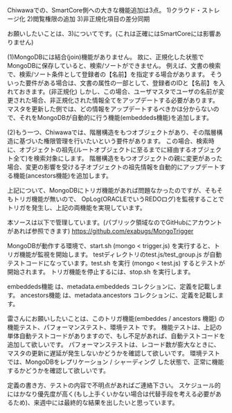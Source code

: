Chiwawaでの、SmartCore側への大きな機能追加は3点。
 1)クラウド・ストレージ化
 2)閲覧権限の追加
 3)非正規化項目の差分同期

お願いしたいことは、3)についてです。(これは正確にはSmartCoreには影響ありません)

(1)MongoDBには結合(join)機能がありません。
故に、正規化した状態でMongoDBに保存していると、検索/ソートができません。
例えば、文書の検索で、検索/ソート条件として登録者の【名前】を指定する場合があります。
そういった要件がある場合は、文書の属性の一部として、登録者のIDと【名前】を入れておきます。(非正規化)
しかし、この場合、ユーザマスタでユーザの名前が変更された場合、非正規化された情報全てをアップデートする必要があります。
マスタを更新した側では、どの情報をアップデートするべきかは分からないので、それをMongoDBが自動的に行う機能(embeddeds機能)を追加します。

(2)もう一つ、Chiwawaでは、階層構造をもつオブジェクトがあり、その階層構造に基づいた権限管理を行いたいという要件があります。
この場合、検索時に、オブジェクトの祖先(ルートオブジェクトに至るまでに経由するオブジェクト全て)を検索対象にします。
階層構造をもつオブジェクトの親に変更があった場合、変更の影響を受ける子オブジェクトの祖先情報を自動的にアップデートする機能(ancestors機能)を追加します。

上記について、MongoDBにトリガ機能があれば問題なかったのですが、そもそもトリガ機能が無いので、
OpLog(ORACLEでいうREDOログ)を監視することでトリガを発生し、上記の両機能を実現しています。

本ソースは以下で管理しています。(パブリック領域なのでGitHubにアカウントがあれば参照できます)
https://github.com/exabugs/MongoTrigger

MongoDBが動作する環境で、start.sh (mongo < trigger.js) を実行すると、トリガ機能が監視を開始します。
testディレクトリのtest.js/test_group.js が自動テストコードになっています。test.sh を実行 (mongo < test.js) するとテストが開始されます。
トリガ機能を停止するには、stop.sh を実行します。


embeddeds機能 は、metadata.embeddeds コレクションに、定義を記載します。
ancestors機能 は、metadata.ancestors コレクションに、定義を記載します。


雷さんにお願いしたいことは、このトリガ機能(embeddes / ancestors 機能) の機能テスト、パフォーマンステスト、環境テスト です。
機能テストは、上記の単体自動テストコードがありますので、もし不足があれば、自動テストコードを追加して欲しいです。
パフォーマンステストは、レコード数が膨大なときに、マスタの更新に遅延が発生しないかどうかを確認して欲しいです。
環境テストでは、MongoDBをレプリケーション / シャーディング した状態で、正常に機能するかどうかを確認して欲しいです。

定義の書き方、テストの内容で不明点があればご連絡下さい。
スケジュール的にはかなり優先度が高く(もし上手くいかない場合は代替手段を考える必要があるため)、来週中には最終的な結果を出したいと思っています。